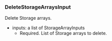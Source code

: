 ### DeleteStorageArraysInput
Delete Storage arrays.

- inputs: a list of StorageArrayInputs
  - Required. List of Storage arrays to delete.
